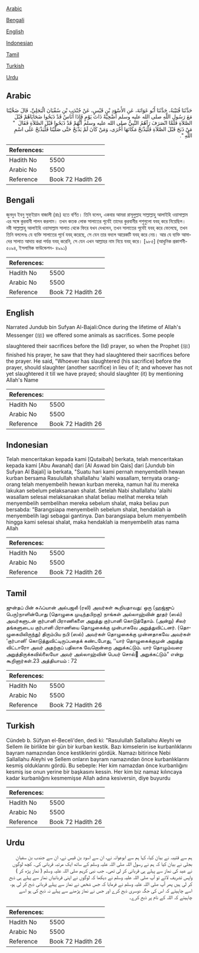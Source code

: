 [Arabic](#arabic)

[Bengali](#bengali)

[English](#english)

[Indonesian](#indonesian)

[Tamil](#tamil)

[Turkish](#turkish)

[Urdu](#urdu)

## Arabic


<div dir="rtl" lang="ar" style={{fontSize:'larger',backgroundColor:'#f8f9fa',padding:20}}>
حَدَّثَنَا قُتَيْبَةُ، حَدَّثَنَا أَبُو عَوَانَةَ، عَنِ الأَسْوَدِ بْنِ قَيْسٍ، عَنْ جُنْدَبِ بْنِ سُفْيَانَ الْبَجَلِيِّ، قَالَ ضَحَّيْنَا مَعَ رَسُولِ اللَّهِ صلى الله عليه وسلم أُضْحِيَّةً ذَاتَ يَوْمٍ فَإِذَا أُنَاسٌ قَدْ ذَبَحُوا ضَحَايَاهُمْ قَبْلَ الصَّلاَةِ فَلَمَّا انْصَرَفَ رَآهُمُ النَّبِيُّ صلى الله عليه وسلم أَنَّهُمْ قَدْ ذَبَحُوا قَبْلَ الصَّلاَةِ فَقَالَ ‏ "‏ مَنْ ذَبَحَ قَبْلَ الصَّلاَةِ فَلْيَذْبَحْ مَكَانَهَا أُخْرَى، وَمَنْ كَانَ لَمْ يَذْبَحْ حَتَّى صَلَّيْنَا فَلْيَذْبَحْ عَلَى اسْمِ اللَّهِ ‏"‏‏.‏
</div>
<div style={{backgroundColor:'#f8f9fa',padding:20, marginBottom: 10}}><table> <thead> <tr> <th>References:</th> <th></th> </tr> </thead> <tbody><tr><td>Hadith No</td><td>5500</td></tr><tr><td>Arabic No</td><td>5500</td></tr><tr><td>Reference</td><td>Book 72 Hadith 26</td></tr></tbody></table></div>

## Bengali


<div dir="ltr" lang="bn" style={{fontSize:'larger',backgroundColor:'#f8f9fa',padding:20}}>
জুনদুব ইবনু সুফ্ইয়ান বাজালী (রাঃ) হতে বর্ণিত। তিনি বলেন, একবার আমরা রাসূলুল্লাহ সাল্লাল্লাহু আলাইহি ওয়াসাল্লাম এর সঙ্গে কুরবানী পালন করলাম। তখন কতক লোক সালাতের পূর্বেই তাদের কুরবানীর পশুগুলো যবহ্ করে নিয়েছিল। নবী সাল্লাল্লাহু আলাইহি ওয়াসাল্লাম সালাত থেকে ফিরে যখন দেখলেন, তখন সালাতের পূর্বেই যবহ্ করে ফেলেছে, তখন তিনি বললেনঃ যে ব্যক্তি সালাতের পূর্বে যবহ্ করেছে, সে যেন তার বদলে আরেকটি যবহ্ করে নেয়। আর যে ব্যক্তি আমাদের সালাত আদায় করা পর্যন্ত যবহ্ করেনি, সে যেন এখন আল্লাহর নাম নিয়ে যবহ্ করে। [৯৮৫] (আধুনিক প্রকাশনী- ৫০৯৪, ইসলামিক ফাউন্ডেশন- ৪৯৯১)
</div>
<div style={{backgroundColor:'#f8f9fa',padding:20, marginBottom: 10}}><table> <thead> <tr> <th>References:</th> <th></th> </tr> </thead> <tbody><tr><td>Hadith No</td><td>5500</td></tr><tr><td>Arabic No</td><td>5500</td></tr><tr><td>Reference</td><td>Book 72 Hadith 26</td></tr></tbody></table></div>

## English


<div dir="ltr" lang="en" style={{fontSize:'larger',backgroundColor:'#f8f9fa',padding:20}}>
Narrated Jundub bin Sufyan Al-Bajali:Once during the lifetime of Allah's Messenger (ﷺ) we offered some animals as sacrifices. Some people slaughtered their sacrifices before the (Id) prayer, so when the Prophet (ﷺ) finished his prayer, he saw that they had slaughtered their sacrifices before the prayer. He said, "Whoever has slaughtered (his sacrifice) before the prayer, should slaughter (another sacrifice) in lieu of it; and whoever has not yet slaughtered it till we have prayed; should slaughter (it) by mentioning Allah's Name
</div>
<div style={{backgroundColor:'#f8f9fa',padding:20, marginBottom: 10}}><table> <thead> <tr> <th>References:</th> <th></th> </tr> </thead> <tbody><tr><td>Hadith No</td><td>5500</td></tr><tr><td>Arabic No</td><td>5500</td></tr><tr><td>Reference</td><td>Book 72 Hadith 26</td></tr></tbody></table></div>

## Indonesian


<div dir="ltr" lang="id" style={{fontSize:'larger',backgroundColor:'#f8f9fa',padding:20}}>
Telah menceritakan kepada kami [Qutaibah] berkata, telah menceritakan kepada kami [Abu Awanah] dari [Al Aswad bin Qais] dari [Jundub bin Sufyan Al Bajali] ia berkata, "Suatu hari kami pernah menyembelih hewan kurban bersama Rasulullah shallallahu 'alaihi wasallam, ternyata orang-orang telah menyembelih hewan kurban mereka, namun hal itu mereka lakukan sebelum pelaksanaan shalat. Setelah Nabi shallallahu 'alaihi wasallam selesai melaksanakan shalat beliau melihat mereka telah menyembelih sembelihan mereka sebelum shalat, maka beliau pun bersabda: "Barangsiapa menyembelih sebelum shalat, hendaklah ia menyembelih lagi sebagai gantinya. Dan barangsiapa belum menyembelih hingga kami selesai shalat, maka hendaklah ia menyembelih atas nama Allah
</div>
<div style={{backgroundColor:'#f8f9fa',padding:20, marginBottom: 10}}><table> <thead> <tr> <th>References:</th> <th></th> </tr> </thead> <tbody><tr><td>Hadith No</td><td>5500</td></tr><tr><td>Arabic No</td><td>5500</td></tr><tr><td>Reference</td><td>Book 72 Hadith 26</td></tr></tbody></table></div>

## Tamil


<div dir="ltr" lang="ta" style={{fontSize:'larger',backgroundColor:'#f8f9fa',padding:20}}>
ஜுன்தப் பின் சுஃப்யான் அல்பஜலீ (ரலி) அவர்கள் கூறியதாவது: ஒரு (ஹஜ்ஜுப் பெரு)நாளின்போது (தொழுகை முடிந்தபிறகு) நாங்கள் அல்லாஹ்வின் தூதர் (ஸல்) அவர்களுடன் குர்பானி பிராணிகளை அறுத்து குர்பானி கொடுத்தோம். (அன்று) சிலர் தங்களுடைய குர்பானி பிராணியை தொழுகைக்கு முன்பாகவே அறுத்துவிட்டனர். (தொழுகையிலிருந்து) திரும்பிய நபி (ஸல்) அவர்கள் தொழுகைக்கு முன்னதாகவே அவர்கள் ‘குர்பானி’ கொடுத்துவிட்டிருப்பதைக் கண்டபோது, ‘‘யார் தொழுகைக்குமுன் அறுத்து விட்டாரோ அவர் அதற்குப் பதிலாக வேறொன்றை அறுக்கட்டும். யார் தொழும்வரை அறுத்திருக்கவில்லையோ அவர் அல்லாஹ்வின் பெயர் சொல் அறுக்கட்டும்” என்று கூறினார்கள்.23 அத்தியாயம் : 72
</div>
<div style={{backgroundColor:'#f8f9fa',padding:20, marginBottom: 10}}><table> <thead> <tr> <th>References:</th> <th></th> </tr> </thead> <tbody><tr><td>Hadith No</td><td>5500</td></tr><tr><td>Arabic No</td><td>5500</td></tr><tr><td>Reference</td><td>Book 72 Hadith 26</td></tr></tbody></table></div>

## Turkish


<div dir="ltr" lang="tr" style={{fontSize:'larger',backgroundColor:'#f8f9fa',padding:20}}>
Cündeb b. Süfyan el-Beceli'den, dedi ki: "Rasulullah Sallallahu Aleyhi ve Sellem ile birlikte bir gün bir kurban kestik. Bazı kimselerin ise kurbanlıklarını bayram namazından önce kestiklerini gördük. Namazı bitirince Nebi Sallallahu Aleyhi ve Sellem onların bayram namazından önce kurbanlıklarını kesmiş olduklarını gördü. Bu sebeple: Her kim namazdan önce kurbanlığını kesmiş ise onun yerine bir başkasını kessin. Her kim biz namaz kılıncaya kadar kurbanlığını kesmemişse Allah adına kesiversin, diye buyurdu
</div>
<div style={{backgroundColor:'#f8f9fa',padding:20, marginBottom: 10}}><table> <thead> <tr> <th>References:</th> <th></th> </tr> </thead> <tbody><tr><td>Hadith No</td><td>5500</td></tr><tr><td>Arabic No</td><td>5500</td></tr><tr><td>Reference</td><td>Book 72 Hadith 26</td></tr></tbody></table></div>

## Urdu


<div dir="rtl" lang="ur" style={{fontSize:'larger',backgroundColor:'#f8f9fa',padding:20}}>
ہم سے قتیبہ نے بیان کیا، کہا ہم سے ابوعوانہ نے، ان سے اسود بن قیس نے، ان سے جندب بن سفیان بجلی نے بیان کیا کہ ہم نے رسول اللہ صلی اللہ علیہ وسلم کے ساتھ ایک مرتبہ قربانی کی۔ کچھ لوگوں نے عید کی نماز سے پہلے ہی قربانی کر لی تھی۔ جب نبی کریم صلی اللہ علیہ وسلم ( نماز پڑھ کر ) واپس تشریف لائے تو آپ صلی اللہ علیہ وسلم نے دیکھا کہ لوگوں نے اپنی قربانیاں نماز سے پہلے ہی ذبح کر لی ہیں پھر آپ صلی اللہ علیہ وسلم نے فرمایا کہ جس شخص نے نماز سے پہلے قربانی ذبح کر لی ہو، اسے چاہیئے کہ اس کی جگہ دوسری ذبح کرے اور جس نے نماز پڑھنے سے پہلے نہ ذبح کی ہو اسے چاہیئے کہ اللہ کے نام پر ذبح کرے۔
</div>
<div style={{backgroundColor:'#f8f9fa',padding:20, marginBottom: 10}}><table> <thead> <tr> <th>References:</th> <th></th> </tr> </thead> <tbody><tr><td>Hadith No</td><td>5500</td></tr><tr><td>Arabic No</td><td>5500</td></tr><tr><td>Reference</td><td>Book 72 Hadith 26</td></tr></tbody></table></div>